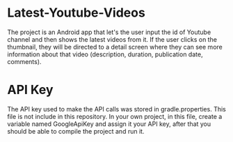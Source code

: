 # Latest-Youtube-Videos
The project is an Android app that let's the user input the id of Youtube channel and then shows the latest videos from it. If the user clicks on the thumbnail, they will be directed to a detail screen where they can see more information about that video (description, duration, publication date, comments).

# API Key
The API key used to make the API calls was stored in gradle.properties. This file is not include in this repository. In your own project, in this file, create a variable named GoogleApiKey and assign it your API key, after that you should be able to compile the project and run it.
